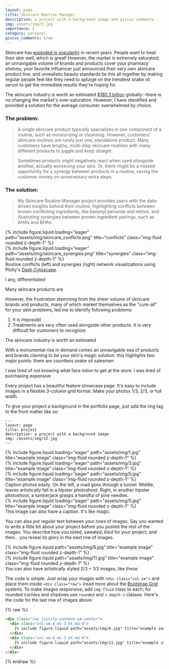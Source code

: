 ```yaml
---
layout: page
title: Skincare Routine Manager
description: a project with a background image and giscus comments
img: assets/img/3.jpg
importance: 2
category: personal
giscus_comments: true
---
```



Skincare has [exploded in popularity](https://trends.google.com/trends/explore?date=all&q=skincare&hl=en) in recent years. People want to treat
their skin well, which is great! However, the market is extremely saturated; an unnavigable volume of brands and products cover your pharmacy shelves, your favorite
influencer just announced their very own skincare product line, and unrealistic beauty standards tie this all together by making regular people feel like they
need to splurge on the trendiest snake oil serum to get the immediate results they're hoping for.

The skincare industry is worth an estimated [$180.3 billion](https://www.statista.com/forecasts/1268473/worldwide-revenue-skin-care-market#:~:text=This%20statistic%20depicts%20the%20estimated,be%20189.3%20billion%20U.S.%20dollars.) globally--there is no changing the market's over-saturation. 
However, I have identified and provided a solution for the average consumer overwhelmed by choice.

### The problem:
>A single skincare product typically specializes in one component of a routine, such as moisturizing or cleansing. However, customers' skincare routines are rarely just one, standalone product.
Many customers have lengthy, multi-step skincare routines with many different products to juggle and keep straight. 
>
>Sometimes products might negatively react when used alongside another, actually worsening your skin. Or, there might be a missed opportunity for a synergy between products in a routine,
saving the customer money on unnecessary extra steps.

### The solution:
>My Skincare Routine Manager project provides users with the data-driven insights behind their routine, highlighting conflicts between known conflicting ingredients, like benzoyl peroxide and retinol, and
illustrating synergies between proven ingredient pairings, such as AHAs and BHAs.


<div class="row">
    <div class="col-sm mt-3 mt-md-0">
        {% include figure.liquid loading="eager" path="assets/img/skincare_conflicts.png" title="conflicts" class="img-fluid rounded z-depth-1" %}
    </div>
    <div class="col-sm mt-3 mt-md-0">
        {% include figure.liquid loading="eager" path="assets/img/skincare_synergies.png" title="synergies" class="img-fluid rounded z-depth-1" %}
    </div>
</div>
<div class="caption">
    Routine conflicts (left) and synergies (right) network visualizations using Plotly's <a href="https://github.com/plotly/dash-cytoscape">Dash Cytoscape</a>. 
</div>


I any, differentiated 

Many skincare products are 


However, the frustration stemming from the sheer volume of skincare brands and products, many of which market themselves as the "cure-all" for
your skin problems, led me to identify following problems:
1. It is impossibl
2. Treatments are very often used alongside other products. It is very difficult for customers to recognize


The skincare industry is worth an estimated 

With a monumental rise in demand comes an unnavigable sea of products and brands claiming to be your skin's magic solution.
this highlights two major points: there are countless snake oil salesmen 


I was tired of not knowing what face lotion to get at the store. I was tired of
purchasing expensive 





Every project has a beautiful feature showcase page.
It's easy to include images in a flexible 3-column grid format.
Make your photos 1/3, 2/3, or full width.

To give your project a background in the portfolio page, just add the img tag to the front matter like so:

    ---
    layout: page
    title: project
    description: a project with a background image
    img: /assets/img/12.jpg
    ---

<div class="row">
    <div class="col-sm mt-3 mt-md-0">
        {% include figure.liquid loading="eager" path="assets/img/1.jpg" title="example image" class="img-fluid rounded z-depth-1" %}
    </div>
    <div class="col-sm mt-3 mt-md-0">
        {% include figure.liquid loading="eager" path="assets/img/3.jpg" title="example image" class="img-fluid rounded z-depth-1" %}
    </div>
    <div class="col-sm mt-3 mt-md-0">
        {% include figure.liquid loading="eager" path="assets/img/5.jpg" title="example image" class="img-fluid rounded z-depth-1" %}
    </div>
</div>
<div class="caption">
    Caption photos easily. On the left, a road goes through a tunnel. Middle, leaves artistically fall in a hipster photoshoot. Right, in another hipster photoshoot, a lumberjack grasps a handful of pine needles.
</div>
<div class="row">
    <div class="col-sm mt-3 mt-md-0">
        {% include figure.liquid loading="eager" path="assets/img/5.jpg" title="example image" class="img-fluid rounded z-depth-1" %}
    </div>
</div>
<div class="caption">
    This image can also have a caption. It's like magic.
</div>

You can also put regular text between your rows of images.
Say you wanted to write a little bit about your project before you posted the rest of the images.
You describe how you toiled, sweated, _bled_ for your project, and then... you reveal its glory in the next row of images.

<div class="row justify-content-sm-center">
    <div class="col-sm-8 mt-3 mt-md-0">
        {% include figure.liquid path="assets/img/6.jpg" title="example image" class="img-fluid rounded z-depth-1" %}
    </div>
    <div class="col-sm-4 mt-3 mt-md-0">
        {% include figure.liquid path="assets/img/11.jpg" title="example image" class="img-fluid rounded z-depth-1" %}
    </div>
</div>
<div class="caption">
    You can also have artistically styled 2/3 + 1/3 images, like these.
</div>

The code is simple.
Just wrap your images with `<div class="col-sm">` and place them inside `<div class="row">` (read more about the <a href="https://getbootstrap.com/docs/4.4/layout/grid/">Bootstrap Grid</a> system).
To make images responsive, add `img-fluid` class to each; for rounded corners and shadows use `rounded` and `z-depth-1` classes.
Here's the code for the last row of images above:

{% raw %}

```html
<div class="row justify-content-sm-center">
  <div class="col-sm-8 mt-3 mt-md-0">
    {% include figure.liquid path="assets/img/6.jpg" title="example image" class="img-fluid rounded z-depth-1" %}
  </div>
  <div class="col-sm-4 mt-3 mt-md-0">
    {% include figure.liquid path="assets/img/11.jpg" title="example image" class="img-fluid rounded z-depth-1" %}
  </div>
</div>
```

{% endraw %}
